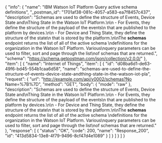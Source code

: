 {
  "info": {
    "name": "IBM Watson IoT Platform Query active schema definitions",
    "_postman_id": "1701af38-081c-4057-a583-ea7f8457c437",
    "description": "Schemas are used to define the structure of Events, Device State and\nThing State in the Watson IoT Platform.\n\n  - For Events, they define the structure of the payload of the events\n    that are published to the platform by devices.\n\n  - For Device and Thing State, they define the structure of the state\n    that is stored by the platform.\n\nThe **schemas** endpoint returns the list of all of the active schema \ndefinitions for the organization in the Watson IoT Platform.  Various\nquery parameters can be used to filter, sort and page through the list\nof schemas that are returned.",
    "schema": "https://schema.getpostman.com/json/collection/v2.0.0/"
  },
  "item": [
    {
      "name": "Internet of Things",
      "item": [
        {
          "id": "d08ba6d1-de63-49f6-bd45-554b1caa6d58",
          "name": "schemas-are-used-to-define-the-structure-of-events-device-state-andthing-state-in-the-watson-iot-pla",
          "request": {
            "url": "http://example.com/api/v0002/schemas?No Name=%7B%7D",
            "method": "GET",
            "body": {
              "mode": "raw"
            },
            "description": "Schemas are used to define the structure of Events, Device State and\nThing State in the Watson IoT Platform.\n\n  - For Events, they define the structure of the payload of the events\n    that are published to the platform by devices.\n\n  - For Device and Thing State, they define the structure of the state\n    that is stored by the platform.\n\nThe **schemas** endpoint returns the list of all of the active schema \ndefinitions for the organization in the Watson IoT Platform.  Various\nquery parameters can be used to filter, sort and page through the list\nof schemas that are returned."
          },
          "response": [
            {
              "status": "OK",
              "code": 200,
              "name": "Response_200",
              "id": "413d5834-13e8-4f79-9496-8cf47d4e1089"
            }
          ]
        }
      ]
    }
  ]
}